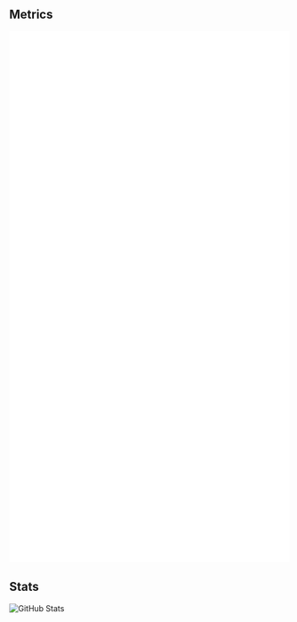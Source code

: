 ## Metrics

![Metrics](github-metrics.svg)

## Stats

![GitHub Stats](https://github-readme-stats.vercel.app/api?username=Timer-keeper&theme=default&show_icons=true&hide_border=true&count_private=true)
